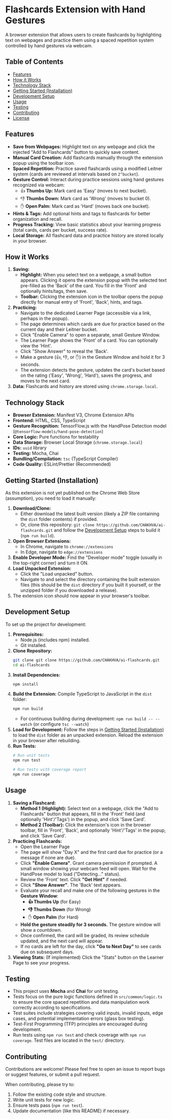 # Flashcards Extension with Hand Gestures

A browser extension that allows users to create flashcards by highlighting text on webpages and practice them using a spaced repetition system controlled by hand gestures via webcam.

## Table of Contents

*   [Features](#features)
*   [How it Works](#how-it-works)
*   [Technology Stack](#technology-stack)
*   [Getting Started (Installation)](#getting-started-installation)
*   [Development Setup](#development-setup)
*   [Usage](#usage)
*   [Testing](#testing)
*   [Contributing](#contributing)
*   [License](#license)

## Features

*   **Save from Webpages:** Highlight text on any webpage and click the injected "Add to Flashcards" button to quickly save content.
*   **Manual Card Creation:** Add flashcards manually through the extension popup using the toolbar icon.
*   **Spaced Repetition:** Practice saved flashcards using a modified Leitner system (cards are reviewed at intervals based on `2^bucket`).
*   **Gesture Control:** Interact during practice sessions using hand gestures recognized via webcam:
    *   👍 **Thumbs Up:** Mark card as 'Easy' (moves to next bucket).
    *   👎 **Thumbs Down:** Mark card as 'Wrong' (moves to bucket 0).
    *   ✋ **Open Palm:** Mark card as 'Hard' (moves back one bucket).
*   **Hints & Tags:** Add optional hints and tags to flashcards for better organization and recall.
*   **Progress Tracking:** View basic statistics about your learning progress (total cards, cards per bucket, success rate).
*   **Local Storage:** All flashcard data and practice history are stored locally in your browser.

## How it Works

1.  **Saving:**
    *   **Highlight:** When you select text on a webpage, a small button appears. Clicking it opens the extension popup with the selected text pre-filled as the 'Back' of the card. You fill in the 'Front' and optionally hints/tags, then save.
    *   **Toolbar:** Clicking the extension icon in the toolbar opens the popup directly for manual entry of 'Front', 'Back', hints, and tags.
2.  **Practicing:**
    *   Navigate to the dedicated Learner Page (accessible via a link, perhaps in the popup).
    *   The page determines which cards are due for practice based on the current day and their Leitner bucket.
    *   Click "Enable Camera" to open a separate, small Gesture Window.
    *   The Learner Page shows the 'Front' of a card. You can optionally view the 'Hint'.
    *   Click "Show Answer" to reveal the 'Back'.
    *   Make a gesture (👍, 👎, or ✋) in the Gesture Window and hold it for 3 seconds.
    *   The extension detects the gesture, updates the card's bucket based on the rating ('Easy', 'Wrong', 'Hard'), saves the progress, and moves to the next card.
3.  **Data:** Flashcards and history are stored using `chrome.storage.local`.

## Technology Stack

*   **Browser Extension:** Manifest V3, Chrome Extension APIs
*   **Frontend:** HTML, CSS, TypeScript
*   **Gesture Recognition:** TensorFlow.js with the HandPose Detection model (`@tensorflow-models/hand-pose-detection`)
*   **Core Logic:** Pure functions for testability
*   **Data Storage:** Browser Local Storage (`chrome.storage.local`)
*   **IDs:** `uuid` library
*   **Testing:** Mocha, Chai
*   **Bundling/Compilation:** `tsc` (TypeScript Compiler)
*   **Code Quality:** ESLint/Prettier (Recommended)

## Getting Started (Installation)

As this extension is not yet published on the Chrome Web Store (assumption), you need to load it manually:

1.  **Download/Clone:**
    *   Either download the latest built version (likely a ZIP file containing the `dist` folder contents) if provided.
    *   Or, clone this repository: `git clone https://github.com/CHAKHVA/ai-flashcards.git` and follow the [Development Setup](#development-setup) steps to build it (`npm run build`).
2.  **Open Browser Extensions:**
    *   In Chrome, navigate to `chrome://extensions`
    *   In Edge, navigate to `edge://extensions`
3.  **Enable Developer Mode:** Find the "Developer mode" toggle (usually in the top-right corner) and turn it ON.
4.  **Load Unpacked Extension:**
    *   Click the "Load unpacked" button.
    *   Navigate to and select the directory containing the built extension files (this should be the `dist` directory if you built it yourself, or the unzipped folder if you downloaded a release).
5.  The extension icon should now appear in your browser's toolbar.

## Development Setup

To set up the project for development:

1.  **Prerequisites:**
    *   Node.js (includes npm) installed.
    *   Git installed.
2.  **Clone Repository:**
    ```bash
    git clone git clone https://github.com/CHAKHVA/ai-flashcards.git
    cd ai-flashcards
    ```
3.  **Install Dependencies:**
    ```bash
    npm install
    ```
4.  **Build the Extension:** Compile TypeScript to JavaScript in the `dist` folder:
    ```bash
    npm run build
    ```
    *   For continuous building during development: `npm run build -- --watch` (or configure `tsc --watch`)
5.  **Load for Development:** Follow the steps in [Getting Started (Installation)](#getting-started-installation) to load the `dist` folder as an unpacked extension. Reload the extension in your browser after rebuilding.
6.  **Run Tests:**
    ```bash
    # Run unit tests
    npm run test

    # Run tests with coverage report
    npm run coverage
    ```

## Usage

1.  **Saving a Flashcard:**
    *   **Method 1 (Highlight):** Select text on a webpage, click the "Add to Flashcards" button that appears, fill in the 'Front' field (and optionally 'Hint'/'Tags') in the popup, and click 'Save Card'.
    *   **Method 2 (Toolbar):** Click the extension's icon in the browser toolbar, fill in 'Front', 'Back', and optionally 'Hint'/'Tags' in the popup, and click 'Save Card'.
2.  **Practicing Flashcards:**
    *   Open the Learner Page
    *   The page will show "Day X" and the first card due for practice (or a message if none are due).
    *   Click **"Enable Camera"**. Grant camera permission if prompted. A small window showing your webcam feed will open. Wait for the HandPose model to load ("Detecting..." status).
    *   Review the 'Front' text. Click **"Get Hint"** if needed.
    *   Click **"Show Answer"**. The 'Back' text appears.
    *   Evaluate your recall and make one of the following gestures in the **Gesture Window**:
        *   **👍 Thumbs Up** (for Easy)
        *   **👎 Thumbs Down** (for Wrong)
        *   ✋ **Open Palm** (for Hard)
    *   **Hold the gesture steadily for 3 seconds.** The gesture window will show a countdown.
    *   Once confirmed, the card will be graded, its review schedule updated, and the next card will appear.
    *   If no cards are left for the day, click **"Go to Next Day"** to see cards due on subsequent days.
3.  **Viewing Stats:** (If implemented) Click the "Stats" button on the Learner Page to see your progress.

## Testing

*   This project uses **Mocha** and **Chai** for unit testing.
*   Tests focus on the pure logic functions defined in `src/common/logic.ts` to ensure the core spaced repetition and data manipulation work correctly according to specifications.
*   Test suites include strategies covering valid inputs, invalid inputs, edge cases, and potential implementation errors (glass box testing).
*   Test-First Programming (TFP) principles are encouraged during development.
*   Run tests using `npm run test` and check coverage with `npm run coverage`. Test files are located in the `test/` directory.

## Contributing

Contributions are welcome! Please feel free to open an issue to report bugs or suggest features, or submit a pull request.

When contributing, please try to:

1.  Follow the existing code style and structure.
2.  Write unit tests for new logic.
3.  Ensure tests pass (`npm run test`).
4.  Update documentation (like this README) if necessary.
